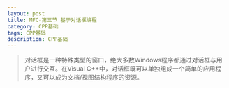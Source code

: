 ```yaml
---
layout: post
title: MFC-第三节 基于对话框编程
category: CPP基础
tags: CPP基础
description: CPP基础
---
```


> 对话框是一种特殊类型的窗口，绝大多数Windows程序都通过对话框与用户进行交互。在Visual C++中，对话框既可以单独组成一个简单的应用程序，又可以成为文档/视图结构程序的资源。


